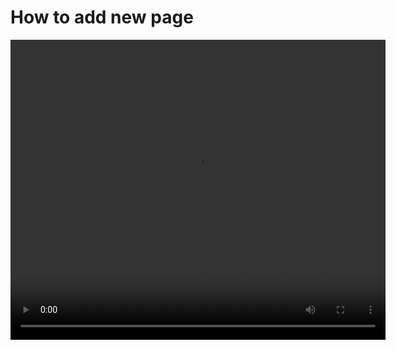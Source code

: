 # How to add new page

<video src="./.scbook/assets/video/new-page.mp4" controls="controls" width="600" height="480"></video>